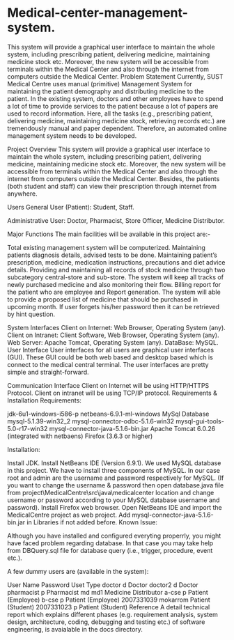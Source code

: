 # Medical-center-management-system.
This system will provide a graphical user interface to maintain the whole system, including prescribing patient, delivering medicine, maintaining medicine stock etc. Moreover, the new system will be accessible from terminals within the Medical Center and also through the internet from computers outside the Medical Center. 
Problem Statement
Currently, SUST Medical Centre uses manual (primitive) Management System for maintaining the patient demography and distributing medicine to the patient. In the existing system, doctors and other employees have to spend a lot of time to provide services to the patient because a lot of papers are used to record information. Here, all the tasks (e.g., prescribing patient, delivering medicine, maintaining medicine stock, retrieving records etc.) are tremendously manual and paper dependent. Therefore, an automated online management system needs to be developed.

Project Overview
This system will provide a graphical user interface to maintain the whole system, including prescribing patient, delivering medicine, maintaining medicine stock etc. Moreover, the new system will be accessible from terminals within the Medical Center and also through the internet from computers outside the Medical Center. Besides, the patients (both student and staff) can view their prescription through internet from anywhere.

Users
General User (Patient): Student, Staff.

Administrative User: Doctor, Pharmacist, Store Officer, Medicine Distributor.

Major Functions
The main facilities will be available in this project are:-

Total existing management system will be computerized.
Maintaining patients diagnosis details, advised tests to be done.
Maintaining patient’s prescription, medicine, medication instructions, precautions and diet advice details.
Providing and maintaining all records of stock medicine through two subcategory central-store and sub-store.
The system will keep all tracks of newly purchased medicine and also monitoring their flow.
Billing report for the patient who are employee and Report generation.
The system will able to provide a proposed list of medicine that should be purchased in upcoming month.
If user forgets his/her password then it can be retrieved by hint question.

System Interfaces
Client on Internet: Web Browser, Operating System (any).
Client on Intranet: Client Software, Web Browser, Operating System (any).
Web Server: Apache Tomcat, Operating System (any).
DataBase: MySQL.
User Interface
User interfaces for all users are graphical user interfaces (GUI). These GUI could be both web based and desktop based which is connect to the medical central terminal. The user interfaces are pretty simple and straight-forward.

Communication Interface
Client on Internet will be using HTTP/HTTPS Protocol.
Client on intranet will be using TCP/IP protocol.
Requirements & Installation
Requirements:

jdk-6u1-windows-i586-p
netbeans-6.9.1-ml-windows
MySql Database
mysql-5.1.39-win32_2
mysql-connector-odbc-5.1.6-win32
mysql-gui-tools-5.0-r17-win32
mysql-connector-java-5.1.6-bin.jar
Apache Tomcat 6.0.26 (integrated with netbaens)
Firefox (3.6.3 or higher)

Installation:

Install JDK.
Install NetBeans IDE (Version 6.9.1).
We used MySQL database in this project. We have to install three components of MySQL. In our case root and admin are the username and password respectively for MySQL. (If you want to change the username & password then open database.java file from project\MedicalCentre\src\java\medicalcenter location and change username or password according to your MySQL database username and password).
Install Firefox web browser.
Open NetBeans IDE and import the MedicalCentre project as web project.
Add mysql-connector-java-5.1.6-bin.jar in Libraries if not added before.
Known Issue:

Although you have installed and configured everyting properrly, you might have faced problem regarding database. In that case you may take help from DBQuery.sql file for database query (i.e., trigger, procedure, event etc.).

A few dummy users are (available in the system):

User Name	Password	Uset Type
doctor	d	Doctor
doctor2	d	Doctor
pharmacist	p	Pharmacist
md	md1	Medicine Distributor
a-cse	p	Patient (Employee)
b-cse	p	Patient (Employee)
2007331039	mokarrom	Patient (Student)
2007331023	p	Patient (Student)
Reference
A detail technical report which explains different phases (e.g. requirement analysis, system design, architecture, coding, debugging and testing etc.) of software engineering, is avaialable in the docs directory.
